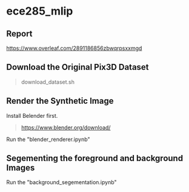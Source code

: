 # ece285_mlip

## Report
https://www.overleaf.com/2891186856zbwqrpsxxmgd

## Download the Original Pix3D Dataset  
> download_dataset.sh

## Render the Synthetic Image
Install Belender first.  
> https://www.blender.org/download/  

Run the "blender_renderer.ipynb"

## Segementing the foreground and background Images
Run the "background_segementation.ipynb"

